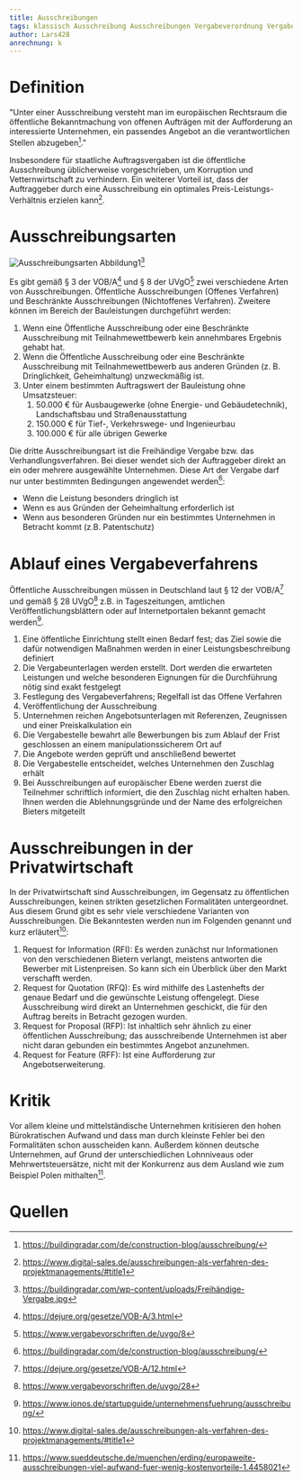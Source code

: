 ```yaml
---
title: Ausschreibungen
tags: klassisch Ausschreibung Ausschreibungen Vergabeverordnung Vergaberecht
author: Lars428
anrechnung: k
---
```

# Definition 
"Unter einer Ausschreibung versteht man im europäischen Rechtsraum die öffentliche Bekanntmachung von offenen Aufträgen mit der Aufforderung an interessierte Unternehmen, ein passendes Angebot an die verantwortlichen Stellen abzugeben[^1]."

Insbesondere für staatliche Auftragsvergaben ist die öffentliche Ausschreibung üblicherweise vorgeschrieben, um Korruption und Vetternwirtschaft zu verhindern. Ein weiterer Vorteil ist, dass der Auftraggeber durch eine Ausschreibung ein optimales Preis-Leistungs-Verhältnis erzielen kann[^2].

# Ausschreibungsarten
![Ausschreibungsarten](/Verwaltung/Projekt/Vergabe.jpg)
Abbildung1[^3]

Es gibt gemäß § 3 der VOB/A[^4] und § 8 der UVgO[^5] zwei verschiedene Arten von Ausschreibungen. Öffentliche Ausschreibungen (Offenes Verfahren) und Beschränkte Ausschreibungen (Nichtoffenes Verfahren). Zweitere können im Bereich der Bauleistungen durchgeführt werden:
1.	Wenn eine Öffentliche Ausschreibung oder eine Beschränkte Ausschreibung mit Teilnahmewettbewerb kein annehmbares Ergebnis gehabt hat.
2.	Wenn die Öffentliche Ausschreibung oder eine Beschränkte Ausschreibung mit Teilnahmewettbewerb aus anderen Gründen (z. B. Dringlichkeit, Geheimhaltung) unzweckmäßig ist.
3.	Unter einem bestimmten Auftragswert der Bauleistung ohne Umsatzsteuer:
    1.	50.000 € für Ausbaugewerke (ohne Energie- und Gebäudetechnik), Landschaftsbau und Straßenausstattung
    2.	150.000 € für Tief-, Verkehrswege- und Ingenieurbau
    3.	100.000 € für alle übrigen Gewerke 
  
Die dritte Ausschreibungsart ist die Freihändige Vergabe bzw. das Verhandlungsverfahren. Bei dieser wendet sich der Auftraggeber direkt an ein oder mehrere ausgewählte Unternehmen. Diese Art der Vergabe darf nur unter bestimmten Bedingungen angewendet werden[^1]:
* Wenn die Leistung besonders dringlich ist
* Wenn es aus Gründen der Geheimhaltung erforderlich ist
* Wenn aus besonderen Gründen nur ein bestimmtes Unternehmen in Betracht kommt (z.B. Patentschutz)
 
# Ablauf eines Vergabeverfahrens
Öffentliche Ausschreibungen müssen in Deutschland laut § 12 der VOB/A[^6] und gemäß § 28 UVgO[^7] z.B. in Tageszeitungen, amtlichen Veröffentlichungsblättern oder auf Internetportalen bekannt gemacht werden[^8].
1.	Eine öffentliche Einrichtung stellt einen Bedarf fest; das Ziel sowie die dafür notwendigen Maßnahmen werden in einer Leistungsbeschreibung definiert
2.	Die Vergabeunterlagen werden erstellt. Dort werden die erwarteten Leistungen und welche besonderen Eignungen für die Durchführung nötig sind exakt festgelegt
3.	Festlegung des Vergabeverfahrens; Regelfall ist das Offene Verfahren
4.	Veröffentlichung der Ausschreibung
5.	Unternehmen reichen Angebotsunterlagen mit Referenzen, Zeugnissen und einer Preiskalkulation ein
6.	Die Vergabestelle bewahrt alle Bewerbungen bis zum Ablauf der Frist geschlossen an einem manipulationssicherem Ort auf
7.	Die Angebote werden geprüft und anschließend bewertet
8.	Die Vergabestelle entscheidet, welches Unternehmen den Zuschlag erhält 
9.	Bei Ausschreibungen auf europäischer Ebene werden zuerst die Teilnehmer schriftlich informiert, die den Zuschlag nicht erhalten haben. Ihnen werden die Ablehnungsgründe und der Name des erfolgreichen Bieters mitgeteilt       



# Ausschreibungen in der Privatwirtschaft
In der Privatwirtschaft sind Ausschreibungen, im Gegensatz zu öffentlichen Ausschreibungen, keinen strikten gesetzlichen Formalitäten untergeordnet. Aus diesem Grund gibt es sehr viele verschiedene Varianten von Ausschreibungen. Die Bekanntesten werden nun im Folgenden genannt und kurz erläutert[^2]:

1.	Request for Information (RFI): Es werden zunächst nur Informationen von den verschiedenen Bietern verlangt, meistens antworten die Bewerber mit Listenpreisen. So kann sich ein Überblick über den Markt verschafft werden.
2.	Request for Quotation (RFQ): Es wird mithilfe des Lastenhefts der genaue Bedarf und die gewünschte Leistung offengelegt. Diese Ausschreibung wird direkt an Unternehmen geschickt, die für den Auftrag bereits in Betracht gezogen wurden.
3.	Request for Proposal (RFP): Ist inhaltlich sehr ähnlich zu einer öffentlichen Ausschreibung; das ausschreibende Unternehmen ist aber nicht daran gebunden ein bestimmtes Angebot anzunehmen.
4.	Request for Feature (RFF): Ist eine Aufforderung zur Angebotserweiterung.

# Kritik
Vor allem kleine und mittelständische Unternehmen kritisieren den hohen Bürokratischen Aufwand und dass man durch kleinste Fehler bei den Formalitäten schon ausscheiden kann. Außerdem können deutsche Unternehmen, auf Grund der unterschiedlichen Lohnniveaus oder Mehrwertsteuersätze, nicht mit der Konkurrenz aus dem Ausland wie zum Beispiel Polen mithalten[^9].


# Quellen

[^1]: https://buildingradar.com/de/construction-blog/ausschreibung/
[^2]: https://www.digital-sales.de/ausschreibungen-als-verfahren-des-projektmanagements/#title1
[^3]: https://buildingradar.com/wp-content/uploads/Freihändige-Vergabe.jpg 
[^4]: https://dejure.org/gesetze/VOB-A/3.html
[^5]: https://www.vergabevorschriften.de/uvgo/8
[^6]: https://dejure.org/gesetze/VOB-A/12.html    
[^7]: https://www.vergabevorschriften.de/uvgo/28 
[^8]: https://www.ionos.de/startupguide/unternehmensfuehrung/ausschreibung/
[^9]: https://www.sueddeutsche.de/muenchen/erding/europaweite-ausschreibungen-viel-aufwand-fuer-wenig-kostenvorteile-1.4458021


